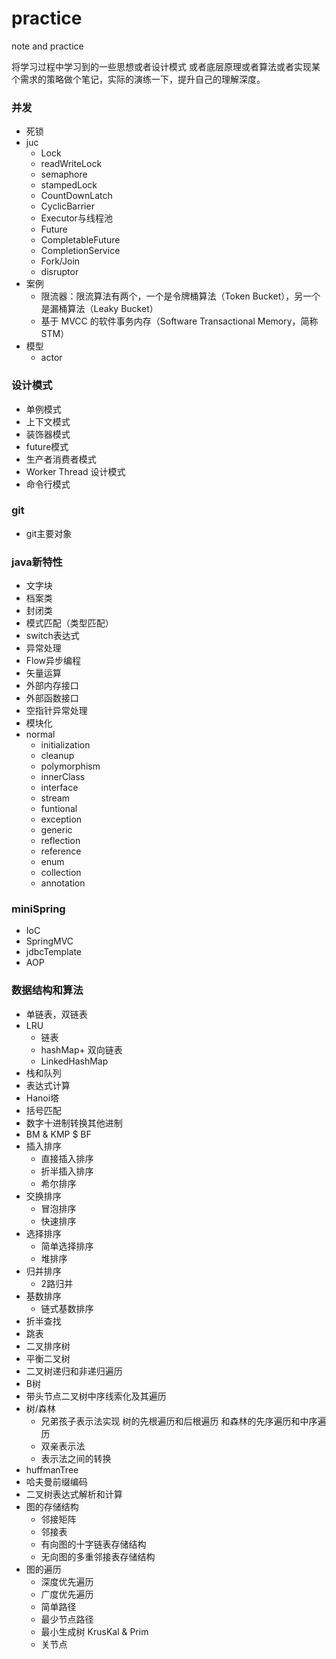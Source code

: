 # practice
note and practice

将学习过程中学习到的一些思想或者设计模式
或者底层原理或者算法或者实现某个需求的策略做个笔记，实际的演练一下，提升自己的理解深度。

### 并发

- 死锁
- juc
  - Lock
  - readWriteLock
  - semaphore
  - stampedLock
  - CountDownLatch
  - CyclicBarrier
  - Executor与线程池
  - Future
  - CompletableFuture
  - CompletionService
  - Fork/Join
  - disruptor
- 案例
  - 限流器：限流算法有两个，一个是令牌桶算法（Token Bucket），另一个是漏桶算法（Leaky Bucket）
  - 基于 MVCC 的软件事务内存（Software Transactional Memory，简称 STM）
- 模型
  - actor

### 设计模式
- 单例模式
- 上下文模式
- 装饰器模式
- future模式
- 生产者消费者模式
- Worker Thread 设计模式
- 命令行模式

### git 

- git主要对象
### java新特性

- 文字块
- 档案类
- 封闭类
- 模式匹配（类型匹配）
- switch表达式
- 异常处理
- Flow异步编程
- 矢量运算
- 外部内存接口
- 外部函数接口
- 空指针异常处理
- 模块化
- normal
  - initialization
  - cleanup
  - polymorphism
  - innerClass
  - interface
  - stream
  - funtional
  - exception
  - generic
  - reflection
  - reference
  - enum
  - collection
  - annotation
### miniSpring

- IoC
- SpringMVC
- jdbcTemplate
- AOP
### 数据结构和算法
- 单链表，双链表
- LRU
  - 链表
  - hashMap+ 双向链表
  - LinkedHashMap
- 栈和队列
- 表达式计算
- Hanoi塔
- 括号匹配
- 数字十进制转换其他进制
- BM & KMP $ BF
- 插入排序
  - 直接插入排序
  - 折半插入排序
  - 希尔排序
- 交换排序
  - 冒泡排序
  - 快速排序
- 选择排序
  - 简单选择排序
  - 堆排序
- 归并排序
  - 2路归并
- 基数排序
  - 链式基数排序
- 折半查找
- 跳表
- 二叉排序树
- 平衡二叉树
- 二叉树递归和非递归遍历
- B树
- 带头节点二叉树中序线索化及其遍历
- 树/森林 
  - 兄弟孩子表示法实现 树的先根遍历和后根遍历 和森林的先序遍历和中序遍历
  - 双亲表示法
  - 表示法之间的转换
- huffmanTree
- 哈夫曼前缀编码
- 二叉树表达式解析和计算
- 图的存储结构
  - 邻接矩阵
  - 邻接表
  - 有向图的十字链表存储结构
  - 无向图的多重邻接表存储结构
- 图的遍历
  - 深度优先遍历
  - 广度优先遍历
  - 简单路径
  - 最少节点路径
  - 最小生成树 KrusKal & Prim
  - 关节点